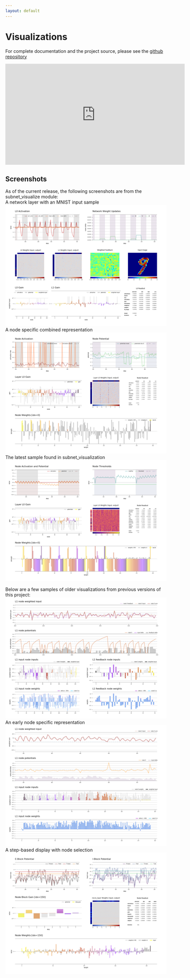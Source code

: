 ```yaml
---
layout: default
---
```


# Visualizations

For complete documentation and the project source, please see the [github repository](https://github.com/kotulc/visualizations)  

<iframe width="560" height="315" src="https://www.youtube.com/embed/-OR9d1LxbUw" frameborder="0" allow="accelerometer; autoplay; clipboard-write; encrypted-media; gyroscope; picture-in-picture" allowfullscreen></iframe><br>  

## Screenshots
As of the current release, the following screenshots are from the subnet_visualize module:  
A network layer with an MNIST input sample  
![layer visualization](/images/layer_v8.1.png)  
A node specific combined representation  
![node visualization](/images/node_v8.3.png)  
The latest sample found in subnet_visualization  
![node visualization](/images/node_v8.4.png)  

Below are a few samples of older visualizations from previous versions of this project:  
![layer visualization](/images/node_v2.3.png)  
An early node specific representation  
![layer visualization](/images/node_v4.0.png)  
A step-based display with node selection
![layer visualization](/images/node_v7.6.png)  

